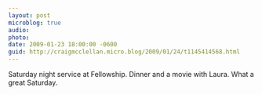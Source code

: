 ```yaml
---
layout: post
microblog: true
audio: 
photo: 
date: 2009-01-23 18:00:00 -0600
guid: http://craigmcclellan.micro.blog/2009/01/24/t1145414568.html
---
```

Saturday night service at Fellowship.  Dinner and a movie with Laura.  What a great Saturday.
